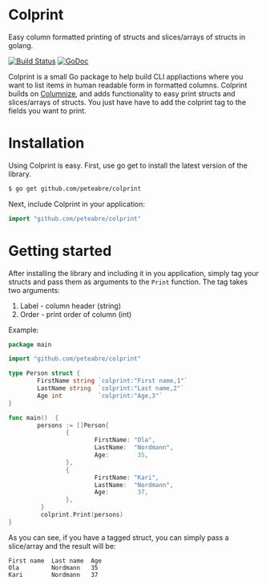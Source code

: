 Colprint
========

Easy column formatted printing of structs and slices/arrays of structs in golang.

[![Build Status](https://travis-ci.org/peteabre/colprint.svg)](https://travis-ci.org/peteabre/colprint)
[![GoDoc](https://godoc.org/github.com/peteabre/colprint?status.svg)](https://godoc.org/github.com/peteabre/colprint)

Colprint is a small Go package to help build CLI appliactions where you want to list items in 
human readable form in formatted columns. Colprint builds on [Columnize](https://github.com/ryanuber/columnize), and adds functionality to easy print structs and 
slices/arrays of structs. You just have have to add the colprint tag to the fields you want to print.

Installation
============
Using Colprint is easy. First, use go get to install the latest version of the library. 
```bash
$ go get github.com/peteabre/colprint
```

Next, include Colprint in your application:
```go
import "github.com/peteabre/colprint"
```

Getting started
===============
After installing the library and including it in you application, simply tag your structs and
pass them as arguments to the ```Print``` function. The tag takes two arguments:

1. Label  - column header (string)
2. Order  - print order of column (int)

Example:
```go
package main

import "github.com/peteabre/colprint"

type Person struct {
        FirstName string `colprint:"First name,1"`
        LastName string  `colprint:"Last name,2"`
        Age int          `colprint:"Age,3"`
} 

func main()  {
        persons := []Person{
                {
                        FirstName: "Ola",
                        LastName:  "Nordmann",
                        Age:        35,
                },
                {
                        FirstName: "Kari",
                        LastName:  "Nordmann",
                        Age:        37,
                },
         }
         colprint.Print(persons)
}
```

As you can see, if you have a tagged struct, you can simply pass a slice/array and the result will be:

```
First name  Last name  Age
Ola         Nordmann   35
Kari        Nordmann   37
```
